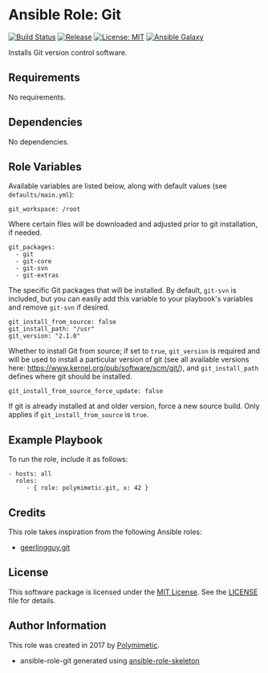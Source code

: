 # Ansible Role: Git

[![Build Status](https://img.shields.io/travis/polymimetic/ansible-role-git.svg?style=flat-square)](https://travis-ci.org/polymimetic/ansible-role-git)
[![Release](https://img.shields.io/github/tag/polymimetic/ansible-role-git.svg?style=flat-square)](https://github.com/polymimetic/ansible-role-git/releases)
[![License: MIT](https://img.shields.io/badge/license-MIT%20License-brightgreen.svg?style=flat-square)](https://opensource.org/licenses/MIT)
[![Ansible Galaxy](https://img.shields.io/badge/galaxy-polymimetic.git-blue.svg?style=flat-square)](https://galaxy.ansible.com/polymimetic/git/)

Installs Git version control software.

## Requirements

No requirements.

## Dependencies

No dependencies.

## Role Variables

Available variables are listed below, along with default values (see `defaults/main.yml`):

    git_workspace: /root

Where certain files will be downloaded and adjusted prior to git installation, if needed.

    git_packages:
      - git
      - git-core
      - git-svn
      - git-extras

The specific Git packages that will be installed. By default, `git-svn` is included, but you can easily add this variable to your playbook's variables and remove `git-svn` if desired.

    git_install_from_source: false
    git_install_path: "/usr"
    git_version: "2.1.0"

Whether to install Git from source; if set to `true`, `git_version` is required and will be used to install a particular version of git (see all available versions here: https://www.kernel.org/pub/software/scm/git/), and `git_install_path` defines where git should be installed.

    git_install_from_source_force_update: false

If git is already installed at and older version, force a new source build. Only applies if `git_install_from_source` is `true`.

## Example Playbook

To run the role, include it as follows:

    - hosts: all
      roles:
         - { role: polymimetic.git, x: 42 }

## Credits

This role takes inspiration from the following Ansible roles:

- [geerlingguy.git](https://github.com/geerlingguy/ansible-role-git)

## License

This software package is licensed under the [MIT License](https://opensource.org/licenses/MIT). See the [LICENSE](./LICENSE) file for details.

## Author Information

This role was created in 2017 by [Polymimetic](https://github.com/polymimetic).

* ansible-role-git generated using [ansible-role-skeleton](https://github.com/polymimetic/ansible-role-skeleton)